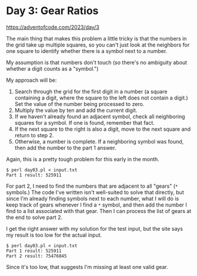 # Day 3: Gear Ratios

<https://adventofcode.com/2023/day/3>

The main thing that makes this problem a little tricky is that the numbers
in the grid take up multiple squares, so you can't just look at the
neighbors for one square to identify whether there is a symbol next to a
number.

My assumption is that numbers don't touch (so there's no ambiguity about
whether a digit counts as a "symbol.")

My approach will be:

1. Search through the grid for the first digit in a number (a square
   containing a digit, where the square to the left does not contain a
   digit.) Set the value of the number being processed to zero.
2. Multiply the value by ten and add the current digit.
3. If we haven't already found an adjacent symbol, check all neighboring
   squares for a symbol. If one is found, remember that fact.
4. If the next square to the right is also a digit, move to the next square
   and return to step 2.
5. Otherwise, a number is complete. If a neighboring symbol was found, then
   add the number to the part 1 answer.

Again, this is a pretty tough problem for this early in the month.

```
$ perl day03.pl < input.txt 
Part 1 result: 525911
```

For part 2, I need to find the numbers that are adjacent to all "gears" (`*`
symbols.) The code I've written isn't well-suited to solve that directly,
but since I'm already finding symbols next to each number, what I will do is
keep track of gears whenever I find a `*` symbol, and then add the number I
find to a list associated with that gear. Then I can process the list of
gears at the end to solve part 2.

I get the right answer with my solution for the test input, but the site
says my result is too low for the actual input.

```
$ perl day03.pl < input.txt 
Part 1 result: 525911
Part 2 result: 75476845
```

Since it's too low, that suggests I'm missing at least one valid gear.
